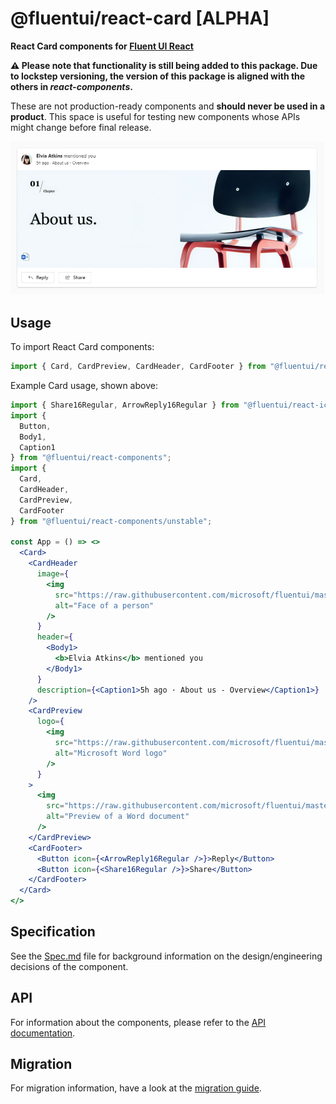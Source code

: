 # @fluentui/react-card [ALPHA]

**React Card components for [Fluent UI React](https://react.fluentui.dev)**

**⚠️ Please note that functionality is still being added to this package. Due to lockstep versioning, the version of this package is aligned with the others in _react-components_.**

These are not production-ready components and **should never be used in a product**. This space is useful for testing new components whose APIs might change before final release.

![example of a Card component in usage](./assets/card-example.png)

## Usage

To import React Card components:

```js
import { Card, CardPreview, CardHeader, CardFooter } from "@fluentui/react-components/unstable';
```

Example Card usage, shown above:

<!-- prettier-ignore-start -->

```jsx
import { Share16Regular, ArrowReply16Regular } from "@fluentui/react-icons";
import {
  Button,
  Body1,
  Caption1
} from "@fluentui/react-components";
import {
  Card,
  CardHeader,
  CardPreview,
  CardFooter
} from "@fluentui/react-components/unstable";

const App = () => <>
  <Card>
    <CardHeader
      image={
        <img
          src="https://raw.githubusercontent.com/microsoft/fluentui/master/packages/react-components/react-card/assets/avatar_elvia.svg"
          alt="Face of a person"
        />
      }
      header={
        <Body1>
          <b>Elvia Atkins</b> mentioned you
        </Body1>
      }
      description={<Caption1>5h ago · About us - Overview</Caption1>}
    />
    <CardPreview
      logo={
        <img
          src="https://raw.githubusercontent.com/microsoft/fluentui/master/packages/react-components/react-card/assets/word_logo.svg"
          alt="Microsoft Word logo"
        />
      }
    >
      <img
        src="https://raw.githubusercontent.com/microsoft/fluentui/master/packages/react-components/react-card/assets/doc_template.png"
        alt="Preview of a Word document"
      />
    </CardPreview>
    <CardFooter>
      <Button icon={<ArrowReply16Regular />}>Reply</Button>
      <Button icon={<Share16Regular />}>Share</Button>
    </CardFooter>
  </Card>
</>
```
<!-- prettier-ignore-end -->

## Specification

See the [Spec.md](./Spec.md) file for background information on the design/engineering decisions of the component.

## API

For information about the components, please refer to the [API documentation](https://react.fluentui.dev/?path=/docs/preview-components-card--default).

## Migration

For migration information, have a look at the [migration guide](./MIGRATION.md).
